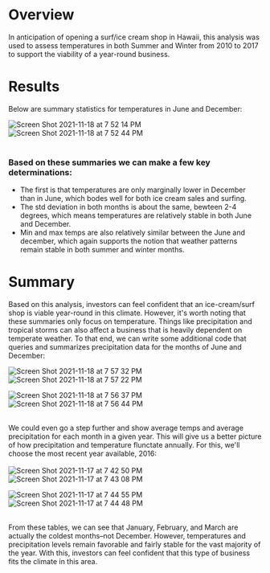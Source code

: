# Overview
In anticipation of opening a surf/ice cream shop in Hawaii, this analysis was used to assess temperatures in both Summer and Winter from 2010 to 2017 to support the viability of a year-round business. 

# Results
Below are summary statistics for temperatures in June and December:

![Screen Shot 2021-11-18 at 7 52 14 PM](https://user-images.githubusercontent.com/90878911/142551233-20b8c886-f90b-49d8-90b4-efbb71b1cd2f.png)  ![Screen Shot 2021-11-18 at 7 52 44 PM](https://user-images.githubusercontent.com/90878911/142551246-f6bd956c-d09e-4a56-89d0-a02815e0a4bc.png)<br/><br/>

### Based on these summaries we can make a few key determinations:
- The first is that temperatures are only marginally lower in December than in June, which bodes well for both ice cream sales and surfing.
- The std deviation in both months is about the same, bewteen 2-4 degrees, which means temperatures are relatively stable in both June and December.
- Min and max temps are also relatively similar between the June and december, which again supports the notion that weather patterns remain stable in both summer and winter months.

# Summary

Based on this analysis, investors can feel confident that an ice-cream/surf shop is viable year-round in this climate. However, it's worth noting that these summaries only focus on temperature. Things like precipitation and tropical storms can also affect a business that is heavily dependent on temperate weather. To that end, we can write some additional code that queries and summarizes precipitation data for the months of June and December:<br/>

![Screen Shot 2021-11-18 at 7 57 32 PM](https://user-images.githubusercontent.com/90878911/142551720-8eb52511-81a1-4058-be4a-e74d978af92d.png)  ![Screen Shot 2021-11-18 at 7 57 22 PM](https://user-images.githubusercontent.com/90878911/142551728-4fc8bd6e-0033-4847-91bd-eaa44f7557f8.png)<br/>

![Screen Shot 2021-11-18 at 7 56 37 PM](https://user-images.githubusercontent.com/90878911/142551748-a189cc23-2ecd-4c4c-9a50-51df074dd910.png)  ![Screen Shot 2021-11-18 at 7 56 44 PM](https://user-images.githubusercontent.com/90878911/142551752-63fe5235-1a8f-40b7-a903-9ec127903cd3.png)<br/><br/>


We could even go a step further and show average temps and average precipitation for each month in a given year. This will give us a better picture of how precipitation and temperature flunctate annually. For this, we'll choose the most recent year available, 2016:<br/><br/>
![Screen Shot 2021-11-17 at 7 42 50 PM](https://user-images.githubusercontent.com/90878911/142335862-fd6a994b-e6bc-4e17-b367-25f94adba1ff.png)  ![Screen Shot 2021-11-17 at 7 43 08 PM](https://user-images.githubusercontent.com/90878911/142335870-a6de7629-c643-4fee-a593-bb27d76f4899.png)

![Screen Shot 2021-11-17 at 7 44 55 PM](https://user-images.githubusercontent.com/90878911/142336032-edb0ee51-339e-4f2c-910a-6ff590f60ef9.png) ![Screen Shot 2021-11-17 at 7 44 48 PM](https://user-images.githubusercontent.com/90878911/142336041-c910f61d-e2ea-4908-a383-b5e1c7597bcf.png)<br/><br/>

From these tables, we can see that January, February, and March are actually the coldest months–not December. However, temperatures and precipitation levels remain favorable and fairly stable for the vast majority of the year. With this, investors can feel confident that this type of business fits the climate in this area.

